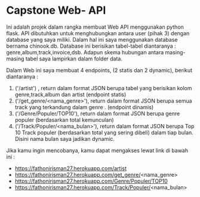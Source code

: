 # Capstone Web- API
Ini adalah projek dalam rangka membuat Web API menggunakan python flask. API dibutuhkan untuk menghubungkan antara user (pihak 3) dengan database yang saya miliki. Dalam hal ini saya menggunakan database bernama chinook.db. Database ini berisikan tabel-tabel diantaranya : genre,album,track,invoice,dsb. Adapun skema hubungan antara masing-masing tabel saya lampirkan dalam folder data.

Dalam Web ini saya membuat 4 endpoints, (2 statis dan 2 dynamic), berikut diantaranya :
1. ('/artist') , return dalam format JSON berupa tabel yang berisikan kolom genre,track,album dan artist (endpoint statis)
2. ('/get_genre/<nama_genre>'), return dalam format JSON berupa semua track yang terkandung dalam genre . (endpoint dinamis)
3. ('/Genre/Populer/TOP10'), return dalam format JSON berupa genre populer (berdasarkan total kemunculan)
4. ('/Track/Populer/<nama_bulan>'), return dalam format JSON berupa Top 10 Track populer (berdasarkan total yang sering dibeli) dalam tiap bulan. Disini nama bulan saya jadikan dynamic.

Jika kamu ingin mencobanya, kamu dapat mengakses lewat link di bawah ini : 
- https://fathonirisman27.herokuapp.com/artist 
- https://fathonirisman27.herokuapp.com/get_genre/<nama_genre>
- https://fathonirisman27.herokuapp.com/Genre/Populer/TOP10
- https://fathonirisman27.herokuapp.com/Track/Populer/<nama_bulan>
 
  

